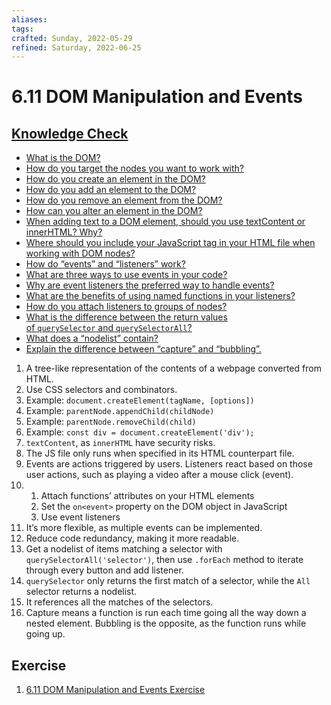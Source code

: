 ```yaml
---
aliases:
tags:
crafted: Sunday, 2022-05-29
refined: Saturday, 2022-06-25
---
```


# 6.11 DOM Manipulation and Events

## [Knowledge Check](https://www.theodinproject.com/lessons/foundations-dom-manipulation-and-events#knowledge-check)

- [What is the DOM?](https://www.theodinproject.com/lessons/foundations-dom-manipulation-and-events#dom---document-object-model)
- [How do you target the nodes you want to work with?](https://www.theodinproject.com/lessons/foundations-dom-manipulation-and-events#targeting-nodes-with-selectors)
- [How do you create an element in the DOM?](https://www.theodinproject.com/lessons/foundations-dom-manipulation-and-events#element-creation)
- [How do you add an element to the DOM?](https://www.theodinproject.com/lessons/foundations-dom-manipulation-and-events#append-elements)
- [How do you remove an element from the DOM?](https://www.theodinproject.com/lessons/foundations-dom-manipulation-and-events#remove-elements)
- [How can you alter an element in the DOM?](https://www.theodinproject.com/lessons/foundations-dom-manipulation-and-events#altering-elements)
- [When adding text to a DOM element, should you use textContent or innerHTML? Why?](https://www.youtube.com/watch?v=ns1LX6mEvyM)
- [Where should you include your JavaScript tag in your HTML file when working with DOM nodes?](https://www.theodinproject.com/lessons/foundations-dom-manipulation-and-events#important-note)
- [How do “events” and “listeners” work?](https://www.theodinproject.com/lessons/foundations-dom-manipulation-and-events#events)
- [What are three ways to use events in your code?](https://www.theodinproject.com/lessons/foundations-dom-manipulation-and-events#events)
- [Why are event listeners the preferred way to handle events?](https://www.theodinproject.com/lessons/foundations-dom-manipulation-and-events#attaching-listeners-to-groups-of-nodes)
- [What are the benefits of using named functions in your listeners?](https://www.theodinproject.com/lessons/foundations-dom-manipulation-and-events#method-3)
- [How do you attach listeners to groups of nodes?](https://www.theodinproject.com/lessons/foundations-dom-manipulation-and-events#attaching-listeners-to-groups-of-nodes)
- [What is the difference between the return values of `querySelector` and `querySelectorAll`?](https://www.theodinproject.com/lessons/foundations-dom-manipulation-and-events#query-selectors)
- [What does a “nodelist” contain?](https://www.theodinproject.com/lessons/foundations-dom-manipulation-and-events#query-selectors)
- [Explain the difference between “capture” and “bubbling”.](https://www.youtube.com/watch?v=F1anRyL37lE)

1. A tree-like representation of the contents of a webpage converted from HTML.
2. Use CSS selectors and combinators.
3. Example: `document.createElement(tagName, [options])`
4. Example: `parentNode.appendChild(childNode)`
5. Example: `parentNode.removeChild(child)`
6. Example: `const div = document.createElement('div');`
7. `textContent`, as `innerHTML` have security risks.
8. The JS file only runs when specified in its HTML counterpart file.
9. Events are actions triggered by users. Listeners react based on those user actions, such as playing a video after a mouse click (event).
10. 1. Attach functions’ attributes on your HTML elements
	2. Set the `on<event>` property on the DOM object in JavaScript
	3. Use event listeners
11. It’s more flexible, as multiple events can be implemented.
12. Reduce code redundancy, making it more readable.
13. Get a nodelist of items matching a selector with `querySelectorAll('selector')`, then use `.forEach` method to iterate through every button and add listener.
14. `querySelector` only returns the first match of a selector, while the `All` selector returns a nodelist.
15. It references all the matches of the selectors.
16. Capture means a function is run each time going all the way down a nested element. Bubbling is the opposite, as the function runs while going up.

## Exercise

1. [6.11 DOM Manipulation and Events Exercise](https://codepen.io/raineedust/pen/zYRwmOj)
